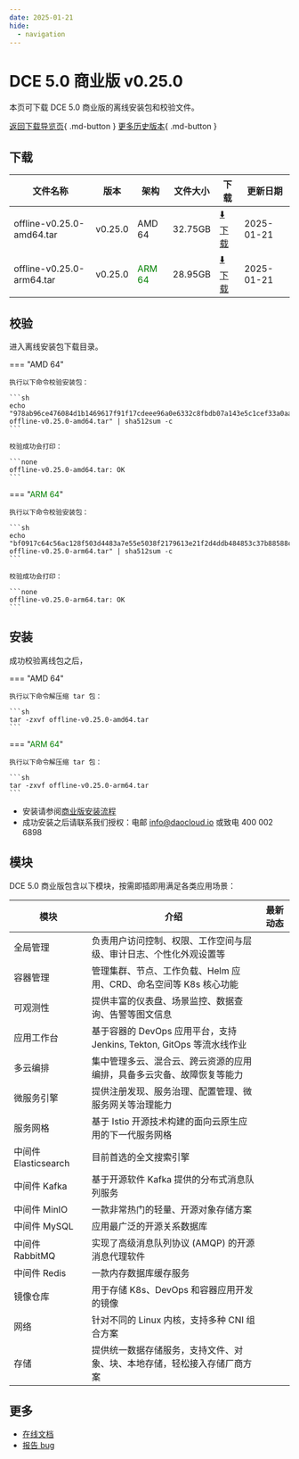 ```yaml
---
date: 2025-01-21
hide:
  - navigation
---
```


# DCE 5.0 商业版 v0.25.0

本页可下载 DCE 5.0 商业版的离线安装包和校验文件。

[返回下载导览页](../index.md#_2){ .md-button } [更多历史版本](./dce5-installer-history.md){ .md-button }

## 下载

| 文件名称 | 版本 | 架构 | 文件大小 | 下载 | 更新日期 |
| ------- | --- | ---- | ------ | --- | ------- |
| offline-v0.25.0-amd64.tar | v0.25.0 | AMD 64 | 32.75GB | [:arrow_down: 下载](https://qiniu-download-public.daocloud.io/DaoCloud_Enterprise/dce5/offline-v0.25.0-amd64.tar) | 2025-01-21 |
| offline-v0.25.0-arm64.tar | v0.25.0 | <font color="green">ARM 64</font> | 28.95GB | [:arrow_down: 下载](https://qiniu-download-public.daocloud.io/DaoCloud_Enterprise/dce5/offline-v0.25.0-arm64.tar) | 2025-01-21 |

## 校验

进入离线安装包下载目录。

=== "AMD 64"

    执行以下命令校验安装包：

    ```sh
    echo "978ab96ce476084d1b1469617f91f17cdeee96a0e6332c8fbdb07a143e5c1cef33a0aa2c85ac6bf3d16d0af95ba12045c3a5c1982e6b16f42b08d93029b9286a  offline-v0.25.0-amd64.tar" | sha512sum -c
    ```

    校验成功会打印：

    ```none
    offline-v0.25.0-amd64.tar: OK
    ```

=== "<font color="green">ARM 64</font>"

    执行以下命令校验安装包：

    ```sh
    echo "bf0917c64c56ac128f503d4483a7e55e5038f2179613e21f2d4ddb484853c37b88588ca6774a64301473eb1d5368b5a2301a29e2ebbf390c00bf05a2dda578ba  offline-v0.25.0-arm64.tar" | sha512sum -c
    ```

    校验成功会打印：

    ```none
    offline-v0.25.0-arm64.tar: OK
    ```

## 安装

成功校验离线包之后，

=== "AMD 64"

    执行以下命令解压缩 tar 包：

    ```sh
    tar -zxvf offline-v0.25.0-amd64.tar
    ```

=== "<font color="green">ARM 64</font>"

    执行以下命令解压缩 tar 包：

    ```sh
    tar -zxvf offline-v0.25.0-arm64.tar
    ```

- 安装请参阅[商业版安装流程](../../install/commercial/start-install.md)
- 成功安装之后请联系我们授权：电邮 info@daocloud.io 或致电 400 002 6898

## 模块

DCE 5.0 商业版包含以下模块，按需即插即用满足各类应用场景：

| 模块 | 介绍 | 最新动态 |
| ---- | --- | ------ |
| 全局管理 | 负责用户访问控制、权限、工作空间与层级、审计日志、个性化外观设置等 | [](../../ghippo/intro/release-notes.md#) |
| 容器管理 | 管理集群、节点、工作负载、Helm 应用、CRD、命名空间等 K8s 核心功能 | [](../../kpanda/intro/release-notes.md#) |
| 可观测性 | 提供丰富的仪表盘、场景监控、数据查询、告警等图文信息 | [](../../insight/intro/release-notes.md#) |
| 应用工作台 | 基于容器的 DevOps 应用平台，支持 Jenkins, Tekton, GitOps 等流水线作业 | [](../../amamba/intro/release-notes.md#) |
| 多云编排 | 集中管理多云、混合云、跨云资源的应用编排，具备多云灾备、故障恢复等能力 | [](../../kairship/intro/release-notes.md#) |
| 微服务引擎 | 提供注册发现、服务治理、配置管理、微服务网关等治理能力 | [](../../skoala/intro/release-notes.md#) |
| 服务网格 | 基于 Istio 开源技术构建的面向云原生应用的下一代服务网格 | [](../../mspider/intro/release-notes.md#) |
| 中间件 Elasticsearch | 目前首选的全文搜索引擎 | [](../../middleware/elasticsearch/release-notes.md#) |
| 中间件 Kafka | 基于开源软件 Kafka 提供的分布式消息队列服务 | [](../../middleware/kafka/release-notes.md#) |
| 中间件 MinIO | 一款非常热门的轻量、开源对象存储方案 | [](../../middleware/minio/release-notes.md#) |
| 中间件 MySQL | 应用最广泛的开源关系数据库 | [](../../middleware/mysql/release-notes.md#) |
| 中间件 RabbitMQ | 实现了高级消息队列协议 (AMQP) 的开源消息代理软件 | [](../../middleware/rabbitmq/release-notes.md#) |
| 中间件 Redis | 一款内存数据库缓存服务 | [](../../middleware/redis/release-notes.md#) |
| 镜像仓库 | 用于存储 K8s、DevOps 和容器应用开发的镜像 | [](../../kangaroo/intro/release-notes.md) |
| 网络 | 针对不同的 Linux 内核，支持多种 CNI 组合方案 | [](../../network/intro/release-notes.md) |
| 存储 | 提供统一数据存储服务，支持文件、对象、块、本地存储，轻松接入存储厂商方案 | [](../../storage/hwameistor/release-notes.md) |

## 更多

- [在线文档](../../dce/index.md)
- [报告 bug](https://github.com/DaoCloud/DaoCloud-docs/issues)

